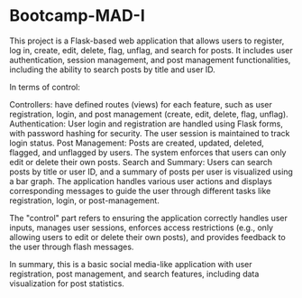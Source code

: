 # Bootcamp-MAD-I

This project is a Flask-based web application that allows users to register, log in, create, edit, delete, flag, unflag, and search for posts. It includes user authentication, session management, and post management functionalities, including the ability to search posts by title and user ID.

In terms of control:

Controllers: have defined routes (views) for each feature, such as user registration, login, and post management (create, edit, delete, flag, unflag).
Authentication: User login and registration are handled using Flask forms, with password hashing for security. The user session is maintained to track login status.
Post Management: Posts are created, updated, deleted, flagged, and unflagged by users. The system enforces that users can only edit or delete their own posts.
Search and Summary: Users can search posts by title or user ID, and a summary of posts per user is visualized using a bar graph.
The application handles various user actions and displays corresponding messages to guide the user through different tasks like registration, login, or post-management.

The "control" part refers to ensuring the application correctly handles user inputs, manages user sessions, enforces access restrictions (e.g., only allowing users to edit or delete their own posts), and provides feedback to the user through flash messages.

In summary, this is a basic social media-like application with user registration, post management, and search features, including data visualization for post statistics.
